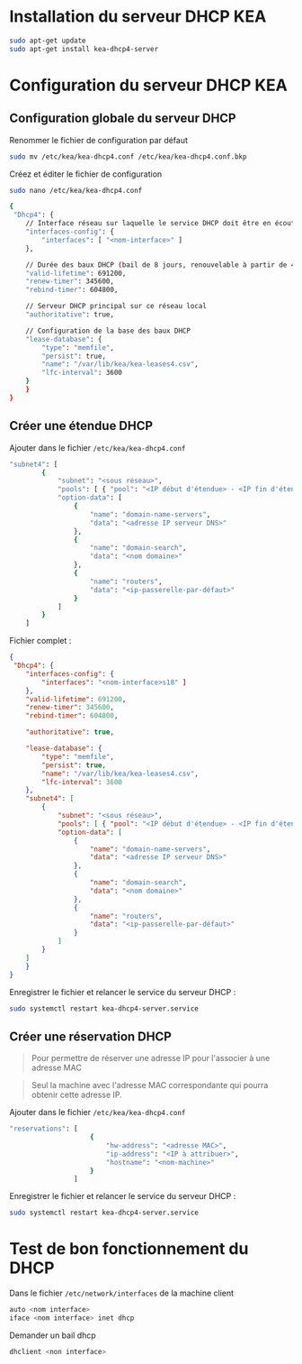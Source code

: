 # Installation du serveur DHCP KEA

```bash
sudo apt-get update
sudo apt-get install kea-dhcp4-server
```



# Configuration du serveur DHCP KEA

## Configuration globale du serveur DHCP

Renommer le fichier de configuration par défaut

```bash
sudo mv /etc/kea/kea-dhcp4.conf /etc/kea/kea-dhcp4.conf.bkp
```

Créez et éditer le fichier de configuration 

```bash
sudo nano /etc/kea/kea-dhcp4.conf
```

```bash
{
 "Dhcp4": {
    // Interface réseau sur laquelle le service DHCP doit être en écoute
    "interfaces-config": {
        "interfaces": [ "<nom-interface>" ]
    },

    // Durée des baux DHCP (bail de 8 jours, renouvelable à partir de 4 jours)
    "valid-lifetime": 691200,
    "renew-timer": 345600,
    "rebind-timer": 604800,

    // Serveur DHCP principal sur ce réseau local
    "authoritative": true,

    // Configuration de la base des baux DHCP
    "lease-database": {
        "type": "memfile",
        "persist": true,
        "name": "/var/lib/kea/kea-leases4.csv",
        "lfc-interval": 3600
    }
    }
}
```



## Créer une étendue DHCP

Ajouter dans le fichier `/etc/kea/kea-dhcp4.conf`

```bash
"subnet4": [
        {
            "subnet": "<sous réseau>",
            "pools": [ { "pool": "<IP début d'étendue> - <IP fin d'étendue>" } ],
            "option-data": [
                {
                    "name": "domain-name-servers",
                    "data": "<adresse IP serveur DNS>"
                },
                {
                    "name": "domain-search",
                    "data": "<nom domaine>"
                },
                {
                    "name": "routers",
                    "data": "<ip-passerelle-par-défaut>"
                }
            ]
        }
    ]
```



Fichier complet : 

```json
{
 "Dhcp4": {
    "interfaces-config": {
        "interfaces": "<nom-interface>s18" ]
    },
    "valid-lifetime": 691200,
    "renew-timer": 345600,
    "rebind-timer": 604800,

    "authoritative": true,

    "lease-database": {
        "type": "memfile",
        "persist": true,
        "name": "/var/lib/kea/kea-leases4.csv",
        "lfc-interval": 3600
    },
    "subnet4": [
        {
            "subnet": "<sous réseau>",
            "pools": [ { "pool": "<IP début d'étendue> - <IP fin d'étendue> " } ],
            "option-data": [
                {
                    "name": "domain-name-servers",
                    "data": "<adresse IP serveur DNS>"
                },
                {
                    "name": "domain-search",
                    "data": "<nom domaine>"
                },
                {
                    "name": "routers",
                    "data": "<ip-passerelle-par-défaut>"
                }
            ]
        }
    ]
    }
}
```

Enregistrer le fichier et relancer le service du serveur DHCP :

```bash
sudo systemctl restart kea-dhcp4-server.service
```

## Créer une réservation DHCP

>  Pour permettre de réserver une adresse IP pour l'associer à une adresse MAC

> Seul la machine avec l'adresse MAC correspondante qui pourra obtenir cette adresse IP.



Ajouter dans le fichier `/etc/kea/kea-dhcp4.conf`

```bash
"reservations": [
                    {
                        "hw-address": "<adresse MAC>",
                        "ip-address": "<IP à attribuer>",
                        "hostname": "<nom-machine>"
                    }
                ]
```

Enregistrer le fichier et relancer le service du serveur DHCP :

```bash
sudo systemctl restart kea-dhcp4-server.service
```

# Test de bon fonctionnement du DHCP

Dans le fichier `/etc/network/interfaces` de la machine client

```bash
auto <nom interface>
iface <nom interface> inet dhcp
```

Demander un bail dhcp 

```bash
dhclient <non interface> 
```


